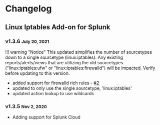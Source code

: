 # Changelog

## Linux Iptables Add-on for Splunk

### v1.3.6 <small>July 20, 2021</small>

!!! warning "Notice"
    This updated simplifies the number of sourcetypes down to a single sourcetype (linux:iptables). Any existing reports/alerts/views that are utilizing the old sourcetypes ("linux:iptables:ufw" or "linux:iptables:firewalld") will be impacted. Verify before updating to this version. 

* added support for firewalld rich rules - [#2](https://github.com/ZachChristensen28/TA-linux_iptables/issues/2)
* updated to only use the single sourcetype, 'linux:iptables'
* updated action lookup to use wildcards

### v1.3.5 <small>Nov 2, 2020</small>

* Adding support for Splunk Cloud

